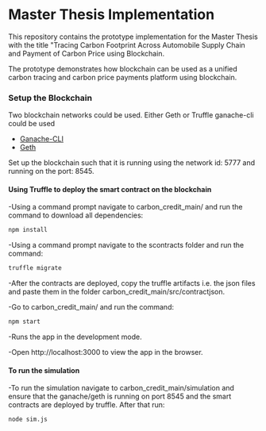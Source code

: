 # Master Thesis Implementation

This repository contains the prototype implementation for the Master Thesis with the title "Tracing Carbon Footprint Across Automobile Supply Chain and Payment of Carbon Price using Blockchain.

The prototype demonstrates how blockchain can be used as a unified carbon tracing and carbon price payments platform using blockchain.



### Setup the Blockchain

Two blockchain networks could be used. Either Geth or Truffle ganache-cli could be used 
- [Ganache-CLI](https://github.com/trufflesuite/ganache-cli)
- [Geth](https://geth.ethereum.org/)

Set up the blockchain such that it is running using the network id: 5777 and running on the port: 8545.


#### Using Truffle to deploy the smart contract on the blockchain
-Using a command prompt navigate to carbon_credit_main/ and run the command to download all dependencies:

```sh
npm install
```

-Using a command prompt navigate to the scontracts folder and run the command:

```sh
truffle migrate
```

-After the contracts are deployed, copy the truffle artifacts i.e. the json files and paste them in the folder carbon_credit_main/src/contractjson.

-Go to carbon_credit_main/ and run the command:


```sh
npm start
```

-Runs the app in the development mode.

-Open http://localhost:3000 to view the app in the browser.

#### To run the simulation 

-To run the simulation navigate to carbon_credit_main/simulation and ensure that the ganache/geth is running on port 8545 and the smart contracts are deployed by truffle. After that run:
 

  ```sh
 node sim.js
```
